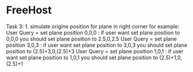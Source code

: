 # FreeHost

 Task 3:
                  1. simulate origine position for plane in right corner 
                     for example:
                     User Query = set plane position 0,0,0 : if user want set plane position to 0,0,0 you should set plane position to 2.5,0,2.5
                     User Query = set plane position 3,0,3 : if user want set plane position to 3,0,3 you should set plane position to (2.5)+3,0,(2.5)+3
                     User Query = set plane position 1,0,1 : if user want set plane position to 1,0,1 you should set plane position to (2.5)+1,0,(2.5)+1